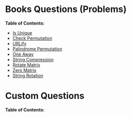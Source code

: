 # Books Questions (Problems)
**Table of Contents:**

  * [Is Unique](/src/Array%20and%20Strings/Array/IsUnique/IsUnique.md)
  * [Check Permutation](/src/Array%20and%20Strings/Array/CheckPermutation/CheckPerMutation.md)
  * [URLify](/src/Array%20and%20Strings/Array/URLify/URLify.md)
  * [Palindrome Permutation](/src/Array%20and%20Strings/Array/PalindromePermutation/PalindromePermutation.md)
  * [One Away](/src/Array%20and%20Strings/Array/OneAway/OneAway.md)
  * [String Compression](/src/Array%20and%20Strings/String/StringCompression/StringCompression.md)
  * [Rotate Matrix](/src/Array%20and%20Strings/Array/RotateMatrix/RotateMatrix.md)
  * [Zero Matrix](/src/Array%20and%20Strings/Array/ZeroMatrix/ZeroMatrix.md)
  * [String Rotation](/src/Array%20and%20Strings/String/StringRotation/StringRotation.md)


# Custom Questions
**Table of Contents:**
